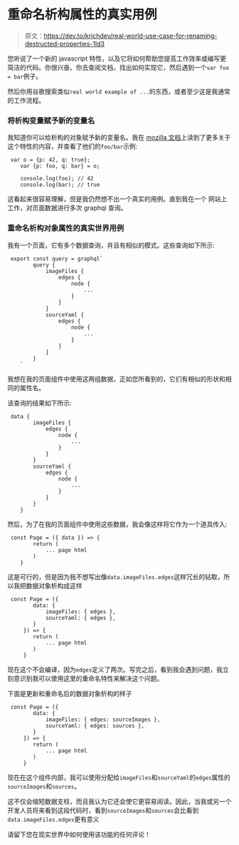 # 重命名析构属性的真实用例

> 原文：<https://dev.to/krichdev/real-world-use-case-for-renaming-destructed-properties-1ld3>

您听说了一个新的 javascript 特性，以及它将如何帮助您提高工作效率或编写更简洁的代码。你很兴奋。你去查阅文档，找出如何实现它，然后遇到一个`var foo = bar`例子。

然后你用谷歌搜索类似`real world example of ...`的东西，或者至少这是我通常的工作流程。

### 将析构变量赋予新的变量名

我知道你可以给析构的对象赋予新的变量名。我在 [mozilla 文档](https://developer.mozilla.org/en-US/docs/Web/JavaScript/Reference/Operators/Destructuring_assignment#Assigning_to_new_variable_names)上读到了更多关于这个特性的内容，并查看了他们的`foo/bar`示例:

```
 var o = {p: 42, q: true};
    var {p: foo, q: bar} = o;

    console.log(foo); // 42 
    console.log(bar); // true 
```

这看起来很容易理解，但是我仍然想不出一个真实的用例。直到我在一个  网站上工作，对页面数据进行多次 graphql 查询。

### 重命名析构对象属性的真实世界用例

我有一个页面，它有多个数据查询，并且有相似的模式。这些查询如下所示:

```
 export const query = graphql`
        query {
            imageFiles {
                edges {
                    node {
                        ...
                    }
                }
            }
            sourceYaml {
                edges {
                    node {
                        ...
                    }
                }
            }
        }
    ` 
```

我想在我的页面组件中使用这两组数据，正如您所看到的，它们有相似的形状和相同的属性名。

该查询的结果如下所示:

```
 data {
        imageFiles {
            edges {
                node {
                    ...
                }
            }
        }
        sourceYaml {
            edges {
                node {
                    ...
                }
            }
        }
    } 
```

然后，为了在我的页面组件中使用这些数据，我会像这样将它作为一个道具传入:

```
 const Page = ({ data }) => {
        return (
            ... page html
        )
    } 
```

这是可行的，但是因为我不想写出像`data.imageFiles.edges`这样冗长的钻取，所以我把数据对象析构成这样

```
 const Page = ({ 
        data: {
            imageFiles: { edges },
            sourceYaml: { edges },
        } 
     }) => {
        return (
            ... page html
        )
     } 
```

现在这个不会编译，因为`edges`定义了两次。写完之后，看到我会遇到问题，我立刻意识到我可以使用这里的重命名特性来解决这个问题。

下面是更新和重命名后的数据对象析构的样子

```
 const Page = ({ 
        data: {
            imageFiles: { edges: sourceImages },
            sourceYaml: { edges: sources },
        } 
     }) => {
        return (
            ... page html
        )
     } 
```

现在在这个组件内部，我可以使用分配给`imageFiles`和`sourceYaml`的`edges`属性的`sourceImages`和`sources`。

这不仅会缩短数据支柱，而且我认为它还会使它更容易阅读。因此，当我或另一个开发人员将来看到这段代码时，看到`sourceImages`和`sources`会比看到`data.imageFiles.edges`更有意义

请留下您在现实世界中如何使用该功能的任何评论！